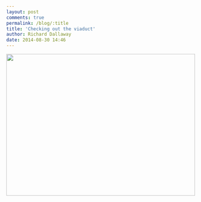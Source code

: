 ```yaml
---
layout: post
comments: true
permalink: /blog/:title
title: 'Checking out the viaduct'
author: Richard Dallaway
date: 2014-08-30 14:46
---
```


<div><a href="//static.skitters.dallaway.com/tp_IMG_20140830_144538.jpg"><img src="//static.skitters.dallaway.com/tp_thumb_IMG_20140830_144538.jpg" width="500" height="375"/></a></div>


  
      
